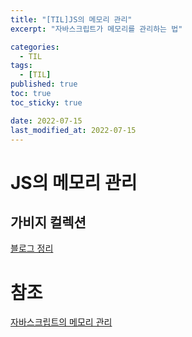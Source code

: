```yaml
---
title: "[TIL]JS의 메모리 관리"
excerpt: "자바스크립트가 메모리를 관리하는 법"

categories:
  - TIL
tags:
  - [TIL]
published: true
toc: true
toc_sticky: true

date: 2022-07-15
last_modified_at: 2022-07-15
---
```


# JS의 메모리 관리

## 가비지 컬렉션

[블로그 정리](https://gardenia0917.github.io/til/%EA%B0%80%EB%B9%84%EC%A7%80-%EC%BB%AC%EB%A0%89%EC%85%98/)

# 참조

[자바스크립트의 메모리 관리](https://developer.mozilla.org/ko/docs/Web/JavaScript/Memory_Management)
